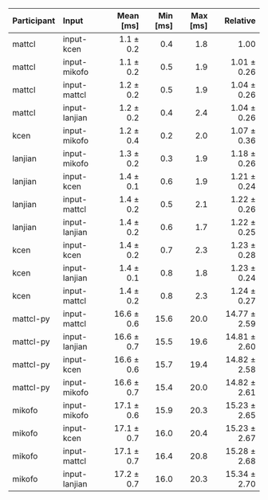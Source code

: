| Participant | Input | Mean [ms] | Min [ms] | Max [ms] | Relative |
|:---|:---|---:|---:|---:|---:|
| mattcl | input-kcen | 1.1 ± 0.2 | 0.4 | 1.8 | 1.00 |
| mattcl | input-mikofo | 1.1 ± 0.2 | 0.5 | 1.9 | 1.01 ± 0.26 |
| mattcl | input-mattcl | 1.2 ± 0.2 | 0.5 | 1.9 | 1.04 ± 0.26 |
| mattcl | input-lanjian | 1.2 ± 0.2 | 0.4 | 2.4 | 1.04 ± 0.26 |
| kcen | input-mikofo | 1.2 ± 0.4 | 0.2 | 2.0 | 1.07 ± 0.36 |
| lanjian | input-mikofo | 1.3 ± 0.2 | 0.3 | 1.9 | 1.18 ± 0.26 |
| lanjian | input-kcen | 1.4 ± 0.1 | 0.6 | 1.9 | 1.21 ± 0.24 |
| lanjian | input-mattcl | 1.4 ± 0.2 | 0.5 | 2.1 | 1.22 ± 0.26 |
| lanjian | input-lanjian | 1.4 ± 0.2 | 0.6 | 1.7 | 1.22 ± 0.25 |
| kcen | input-kcen | 1.4 ± 0.2 | 0.7 | 2.3 | 1.23 ± 0.28 |
| kcen | input-lanjian | 1.4 ± 0.1 | 0.8 | 1.8 | 1.23 ± 0.24 |
| kcen | input-mattcl | 1.4 ± 0.2 | 0.8 | 2.3 | 1.24 ± 0.27 |
| mattcl-py | input-mattcl | 16.6 ± 0.6 | 15.6 | 20.0 | 14.77 ± 2.59 |
| mattcl-py | input-lanjian | 16.6 ± 0.7 | 15.5 | 19.6 | 14.81 ± 2.60 |
| mattcl-py | input-kcen | 16.6 ± 0.6 | 15.7 | 19.4 | 14.82 ± 2.58 |
| mattcl-py | input-mikofo | 16.6 ± 0.7 | 15.4 | 20.0 | 14.82 ± 2.61 |
| mikofo | input-mikofo | 17.1 ± 0.6 | 15.9 | 20.3 | 15.23 ± 2.65 |
| mikofo | input-kcen | 17.1 ± 0.7 | 16.0 | 20.4 | 15.23 ± 2.67 |
| mikofo | input-mattcl | 17.1 ± 0.7 | 16.4 | 20.8 | 15.28 ± 2.68 |
| mikofo | input-lanjian | 17.2 ± 0.7 | 16.0 | 20.3 | 15.34 ± 2.70 |
